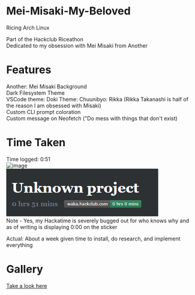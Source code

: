 # Mei-Misaki-My-Beloved
Ricing Arch Linux  

Part of the Hackclub Riceathon  
Dedicated to my obsession with Mei Misaki from Another  

# Features
Another: Mei Misaki Background  
Dark Filesystem Theme  
VSCode theme: Doki Theme: Chuunibyo: Rikka (Rikka Takanashi is half of the reason I am obsessed with Misaki)  
Custom CLI prompt coloration  
Custom message on Neofetch ("Do mess with things that don't exist)  

# Time Taken
Time logged: 0:51  
![image](https://waka.hackclub.com/api/badge/U081686E34P/interval:today/project:-)  
![image](time.png)  
Note - Yes, my Hackatime is severely bugged out for who knows why and as of writing is displaying 0:00 on the sticker  

Actual: About a week given time to install, do research, and implement everything  

# Gallery

[Take a look here](/gallery/)  